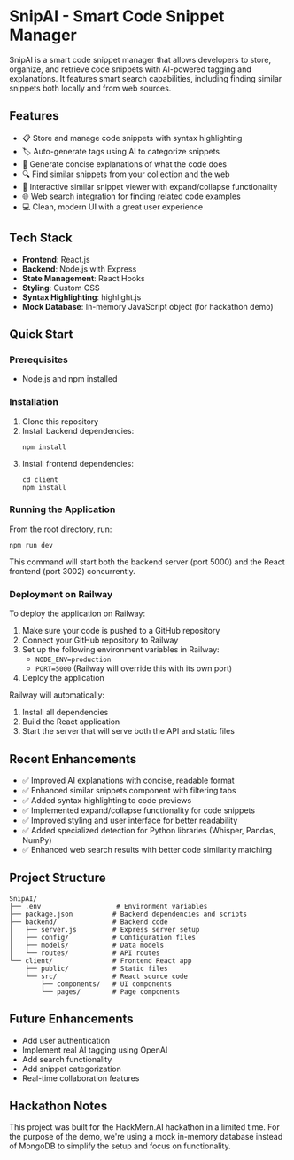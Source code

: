 # SnipAI - Smart Code Snippet Manager

SnipAI is a smart code snippet manager that allows developers to store, organize, and retrieve code snippets with AI-powered tagging and explanations. It features smart search capabilities, including finding similar snippets both locally and from web sources.

## Features

- 📋 Store and manage code snippets with syntax highlighting
- 🏷️ Auto-generate tags using AI to categorize snippets
- 📝 Generate concise explanations of what the code does
- 🔍 Find similar snippets from your collection and the web
- 🔄 Interactive similar snippet viewer with expand/collapse functionality
- 🌐 Web search integration for finding related code examples
- 💻 Clean, modern UI with a great user experience

## Tech Stack

- **Frontend**: React.js
- **Backend**: Node.js with Express
- **State Management**: React Hooks
- **Styling**: Custom CSS
- **Syntax Highlighting**: highlight.js
- **Mock Database**: In-memory JavaScript object (for hackathon demo)

## Quick Start

### Prerequisites

- Node.js and npm installed

### Installation

1. Clone this repository
2. Install backend dependencies:
   ```
   npm install
   ```
3. Install frontend dependencies:
   ```
   cd client
   npm install
   ```

### Running the Application

From the root directory, run:

```
npm run dev
```

This command will start both the backend server (port 5000) and the React frontend (port 3002) concurrently.

### Deployment on Railway

To deploy the application on Railway:

1. Make sure your code is pushed to a GitHub repository
2. Connect your GitHub repository to Railway
3. Set up the following environment variables in Railway:
   - `NODE_ENV=production`
   - `PORT=5000` (Railway will override this with its own port)
4. Deploy the application

Railway will automatically:
1. Install all dependencies
2. Build the React application
3. Start the server that will serve both the API and static files

## Recent Enhancements

- ✅ Improved AI explanations with concise, readable format
- ✅ Enhanced similar snippets component with filtering tabs
- ✅ Added syntax highlighting to code previews
- ✅ Implemented expand/collapse functionality for code snippets
- ✅ Improved styling and user interface for better readability
- ✅ Added specialized detection for Python libraries (Whisper, Pandas, NumPy)
- ✅ Enhanced web search results with better code similarity matching

## Project Structure

```
SnipAI/
├── .env                   # Environment variables
├── package.json          # Backend dependencies and scripts
├── backend/              # Backend code
│   ├── server.js         # Express server setup
│   ├── config/           # Configuration files
│   ├── models/           # Data models
│   └── routes/           # API routes
└── client/               # Frontend React app
    ├── public/           # Static files
    └── src/              # React source code
        ├── components/   # UI components
        └── pages/        # Page components
```

## Future Enhancements

- Add user authentication
- Implement real AI tagging using OpenAI
- Add search functionality
- Add snippet categorization
- Real-time collaboration features

## Hackathon Notes

This project was built for the HackMern.AI hackathon in a limited time. For the purpose of the demo, we're using a mock in-memory database instead of MongoDB to simplify the setup and focus on functionality.
